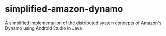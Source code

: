 # simplified-amazon-dynamo
A simplified implementation of the distributed system concepts of Amazon's Dynamo using Android Studio in Java
